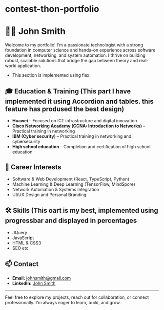 ﻿# contest-thon-portfolio
# 👨‍💻 John Smith

Welcome to my portfolio! I'm a passionate technologist with a strong foundation in computer science and hands-on experience across software development, networking, and system automation. I thrive on building robust, scalable solutions that bridge the gap between theory and real-world application.
- This section is implemented using flex.

## 🎓 Education & Training (This part I have implemented it using Accordion and tables. this feature has prodused the best design)
- **Huawei** – Focused on ICT infrastructure and digital innovation
- **Cisco Networking Academy (CCNA: Introduction to Networks)** – Practical training in networking
- **IBM (Cyber security)** – Practical training in networking and cybersecurity
- **High school education** – Completion and certification of high school education
## 💼 Career Interests 
- Software & Web Development (React, TypeScript, Python)
- Machine Learning & Deep Learning (TensorFlow, MindSpore)
- Network Automation & Systems Integration
- UI/UX Design and Personal Branding

## 🛠️ Skills (This oart is my best, implemented using progressbar and displayed in percentages
- JQuery
- JavaScript
- HTML & CSS3
- SEO 
etc

## 📫 Contact
- **Email:** johnsmith@gmail.com  
- **LinkedIn:** [John Smith](https://www.linkedin.com/in/john-smith-728859246)

---

Feel free to explore my projects, reach out for collaboration, or connect professionally. I'm always eager to learn, build, and grow.


